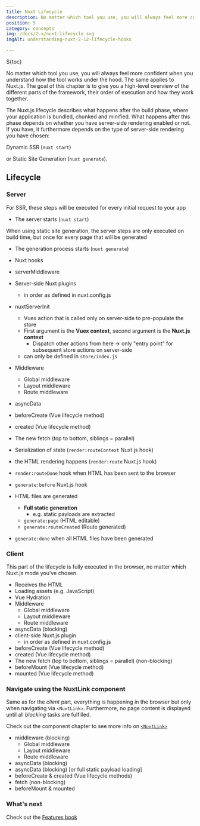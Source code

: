 ```yaml
---
title: Nuxt Lifecycle
description: No matter which tool you use, you will always feel more confident when you understand how the tool works under the hood. The same applies to Nuxt.js.
position: 5
category: concepts
img: /docs/2.x/nuxt-lifecycle.svg
imgAlt: understanding-nuxt-2-12-lifecycle-hooks

---
```

${toc}
<app-modal :src="img" :alt="imgAlt"></app-modal>

No matter which tool you use, you will always feel more confident when you understand how the tool works under the hood. The same applies to Nuxt.js. The goal of this chapter is to give you a high-level overview of the different parts of the framework, their order of execution and how they work together.

The Nuxt.js lifecycle describes what happens after the build phase, where your application is bundled, chunked and minified. What happens after this phase depends on whether you have server-side rendering enabled or not. If you have, it furthermore depends on the type of server-side rendering you have chosen:

Dynamic SSR (`nuxt start`)

or Static Site Generation (`nuxt generate`).

## Lifecycle

### Server

For SSR, these steps will be executed for every initial request to your app

- The server starts (`nuxt start`)

When using static site generation, the server steps are only executed on build time, but once for every page that will be generated

- The generation process starts (`nuxt generate`)

- Nuxt hooks
- serverMiddleware
- Server-side Nuxt plugins
  - in order as defined in nuxt.config.js
- nuxtServerInit
  - Vuex action that is called only on server-side to pre-populate the store
  - First argument is the **Vuex context**, second argument is the **Nuxt.js context**
    - Dispatch other actions from here → only "entry point" for subsequent store actions on server-side
  - can only be defined in `store/index.js`
- Middleware
  - Global middleware
  - Layout middleware
  - Route middleware
- asyncData
- beforeCreate (Vue lifecycle method)
- created (Vue lifecycle method)
- The new fetch (top to bottom, siblings = parallel)
- Serialization of state (`render:routeContext` Nuxt.js hook)

- the HTML rendering happens (`render:route` Nuxt.js hook)

- `render:routeDone` hook when HTML has been sent to the browser

- `generate:before` Nuxt.js hook
- HTML files are generated
  - **Full static generation**
    - e.g. static payloads are extracted
  - `generate:page` (HTML editable)
  - `generate:routeCreated` (Route generated)
- `generate:done` when all HTML files have been generated

### Client

This part of the lifecycle is fully executed in the browser, no matter which Nuxt.js mode you've chosen.

- Receives the HTML
- Loading assets (e.g. JavaScript)
- Vue Hydration
- Middleware
  - Global middleware
  - Layout middleware
  - Route middleware
- asyncData (blocking)
- client-side Nuxt.js plugin
  - in order as defined in nuxt.config.js
- beforeCreate (Vue lifecycle method)
- created (Vue lifecycle method)
- The new fetch (top to bottom, siblings = parallel) (non-blocking)
- beforeMount (Vue lifecycle method)
- mounted (Vue lifecycle method)

### Navigate using the NuxtLink component

Same as for the _client_ part, everything is happening in the browser but only when navigating via `<NuxtLink>`. Furthermore, no page content is displayed until all _blocking_ tasks are fulfilled.

<base-alert type="info">

Check out the component chapter to see more info on [`<NuxtLink>`](/docs/2.x/features/nuxt-components#the-nuxtlink-component)

</base-alert>

- middleware (blocking)
  - Global middleware
  - Layout middleware
  - Route middleware
- asyncData (blocking)
- asyncData (blocking) [or full static payload loading]
- beforeCreate & created (Vue lifecycle methods)
- fetch (non-blocking)
- beforeMount & mounted

### What's next

<base-alert type="next">

Check out the [Features book](/docs/2.x/features/rendering-modes)

</base-alert>

<quiz :questions="questions"></quiz>
